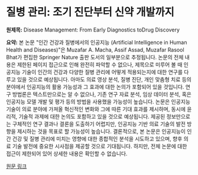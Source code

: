 # 질병 관리: 조기 진단부터 신약 개발까지

**원제목:** Disease Management: From Early Diagnostics toDrug Discovery

**요약:** 본 논문 "인간 건강과 질병에서의 인공지능 (Artificial Intelligence in Human Health and Diseases)"은 Muzafar A. Macha, Assif Assad, Muzafar Rasool Bhat가 편집한 Springer Nature 출판 도서의 일부분으로 추정됩니다.  논문의 전체 내용은 제한된 페이지 접근으로 인해 완전히 파악할 수 없으나, 제목으로 미루어 볼 때 인공지능 기술이 인간의 건강과 다양한 질병 관리에 어떻게 적용되는지에 대한 연구를 다루고 있을 것으로 예상됩니다.  아마도 의료 영상 분석, 질병 진단, 개인 맞춤형 치료 등의 분야에서 인공지능의 활용 가능성과 그 효과에 대한 논의가 포함되어 있을 것입니다.  연구 방법론은  텍스트만으로는 알 수 없으나,  기존 연구 자료 분석,  임상 데이터 분석,  혹은 인공지능 모델 개발 및 평가 등의 방법을 사용했을 가능성이 높습니다.  논문은 인공지능 기술이 의료 분야에 가져올 혁신적인 변화와 그에 따른 기대 효과를 제시하며,  동시에  윤리적, 기술적 과제에 대한 논의도 포함하고 있을 것으로 예상됩니다.  제공된 정보만으로는 구체적인 연구 결과나 결론을 도출하기 어렵지만, 인공지능 기반 의료 기술의 발전 방향을 제시하는 것을 목표로 할 가능성이 높습니다.  결론적으로,  본 논문은 인공지능이 인간 건강 및 질병 관리에 미치는 영향에 대한 종합적인 분석을 시도하고 있으며, 향후 의료 기술 발전에 중요한 시사점을 제공할 것으로 기대됩니다.  하지만, 전체 논문에 대한 접근이 제한되어 있어 상세한 내용은 확인할 수 없습니다.

[원문 링크](https://books.google.com/books?hl=ko&lr=&id=bApyEQAAQBAJ&oi=fnd&pg=PA221&dq=AI+drug+discovery&ots=szopVULOXV&sig=2wdQhuaCqll06tMRp7MiZyvKc2w)
